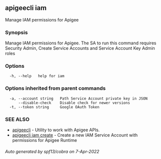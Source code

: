 ## apigeecli iam

Manage IAM permissions for Apigee

### Synopsis

Manage IAM permissions for Apigee. The SA to run this command requires Security Admin, Create Service Accounts and Service Account Key Admin roles

### Options

```
  -h, --help   help for iam
```

### Options inherited from parent commands

```
  -a, --account string   Path Service Account private key in JSON
      --disable-check    Disable check for newer versions
  -t, --token string     Google OAuth Token
```

### SEE ALSO

* [apigeecli](apigeecli.md)	 - Utility to work with Apigee APIs.
* [apigeecli iam create](apigeecli_iam_create.md)	 - Create a new IAM Service Account with permissions for Apigee Runtime

###### Auto generated by spf13/cobra on 7-Apr-2022
